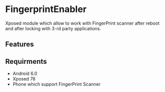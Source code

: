 # FingerprintEnabler
Xposed module which allow to work with FingerPrint scanner after reboot and after locking with 3-rd party applications.

## Features


## Requirments

* Android 6.0
* Xposed 78
* Phone which support FingerPrint Scanner
